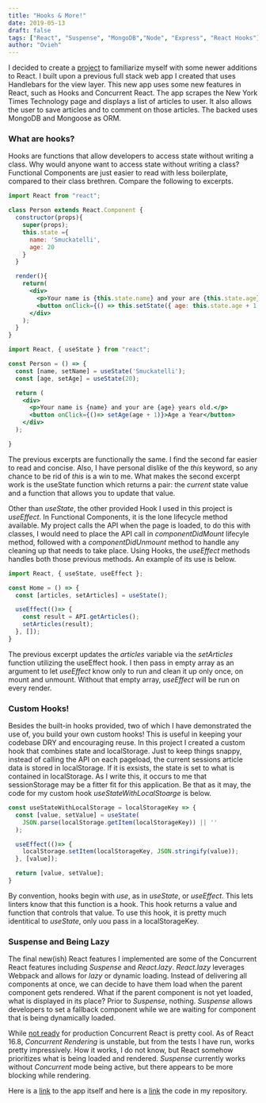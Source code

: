 ```yaml
---
title: "Hooks & More!"
date: 2019-05-13
draft: false
tags: ["React", "Suspense", "MongoDB","Node", "Express", "React Hooks"]
author: "Ovieh"
---
```


I decided to create a <a href="https://github.com/ovieh/react-scraper" rel="noreferrer noopener" target="_blank">project</a> to familiarize myself with some newer additions to React. I built upon a previous full stack web app I created that uses Handlebars for the view layer. This new app uses some new features in React, such as Hooks and Concurrent React. The app scrapes the New York Times Technology page and displays a list of articles to user. It also allows the user to save articles and to comment on those articles. The backed uses MongoDB and Mongoose as ORM. 

### What are hooks?

Hooks are functions that allow developers to access state without writing a class. Why would anyone want to access state without writing a class? Functional Components are just easier to read with less boilerplate, compared to their class brethren. Compare the following to excerpts.


``` jsx
import React from "react";

class Person extends React.Component {
  constructor(props){
    super(props);
    this.state ={
      name: 'Smuckatelli',
      age: 20
    }
  }

  render(){
    return(
      <div>
        <p>Your name is {this.state.name} and your are {this.state.age} years old.</p>
        <button onClick={() => this.setState({ age: this.state.age + 1 })}>Age a Year</button>
      </div>
    );
  }
}
```

``` jsx
import React, { useState } from "react";

const Person = () => {
  const [name, setName] = useState('Smuckatelli');
  const [age, setAge] = useState(20);

  return (
    <div>
      <p>Your name is {name} and your are {age} years old.</p>
      <button onClick={()=> setAge(age + 1)}>Age a Year</button>
    </div>
  );

}

```

The previous excerpts are functionally the same. I find the second far easier to read and concise. Also, I have personal dislike
of the *this* keyword, so any chance to be rid of *this* is a win to me. What makes the second excerpt work is the useState function which returns a pair: the *current* state value and a function that allows you to update that value. 

Other than *useState*, the other provided Hook I used in this project is *useEffect*. In Functional Components, it is the lone lifecycle method available. My project calls the API when the page is loaded, to do this with classes, I would need to place the API call in *componentDidMount* lifecyle method, followed with a *componentDidUnmount* method to handle any cleaning up that needs to take place. Using Hooks, the *useEffect* methods handles both those previous methods. An example of its use is below.

``` jsx
import React, { useState, useEffect };

const Home = () => {
  const [articles, setArticles] = useState();

  useEffect(()=> {
    const result = API.getArticles();
    setArticles(result);
  }, []);
}
```

The previous excerpt updates the *articles* variable via the *setArticles* function utilizing the useEffect hook. I then pass in empty array as an argument to let *useEffect* know only to run and clean it up only once, on mount and unmount. Without that empty array, *useEffect* will be run on every render.

### Custom Hooks!

Besides the built-in hooks provided, two of which I have demonstrated the use of, you build your own custom hooks! This is useful in keeping your codebase DRY and encouraging reuse. In this project I created a custom hook that combines state and localStorage. Just to keep things snappy, instead of calling the API on each pageload, the current sessions article data is stored in localStorage. If it is exsists, the state is set to what is contained in localStorage. As I write this, it occurs to me that sessionStorage may be a fitter fit for this application. Be that as it may, the code for my custom hook *useStateWithLocalStoarge* is below.

``` jsx
const useStateWithLocalStorage = localStorageKey => {
  const [value, setValue] = useState(
    JSON.parse(localStorage.getItem(localStorageKey)) || ''
  );

  useEffect(()=> {
    localStorage.setItem(localStorageKey, JSON.stringify(value));
  }, [value]);

  return [value, setValue];
}

```

By convention, hooks begin with *use*, as in *useState*, or *useEffect*. This lets linters know that this function is a hook. This hook returns a value and function that controls that value. To use this hook, it is pretty much identitical to *useState*, only uou pass in a localStorageKey.

### Suspense and Being Lazy
The final new(ish) React features I implemented are some of the Concurrent React features including *Suspense* and *React.lazy*. *React.lazy* leverages Webpack and allows for *lazy* or dynamic loading. Instead of delivering all components at once, we can decide to have them load when the parent component gets rendered. What if the parent component is not yet loaded, what is displayed in its place? Prior to *Suspense*, nothing. *Suspense* allows developers to set a fallback component while we are waiting for component that is being dynamically loaded.

While <a href="https://reactjs.org/blog/2018/11/27/react-16-roadmap.html" target="_blank" rel="noreferrer noopener">not ready</a> for production Concurrent React is pretty cool. As of React 16.8, *Concurrent Rendering* is unstable, but from the tests I have run, works pretty impressively. How it works, I do not know, but React somehow prioritizes what is being loaded and rendered. *Suspense* currently works without *Concurrent* mode being active, but there appears to be more blocking while rendering.

Here is a <a href="https://techsearch.herokuapp.com/" rel="noopener noreferrer" target="_blank">link</a> to the app itself and here is a <a href="https://github.com/ovieh/react-scraper" rel="noreferrer noopener" target="_blank">link</a> the code in my repository.
